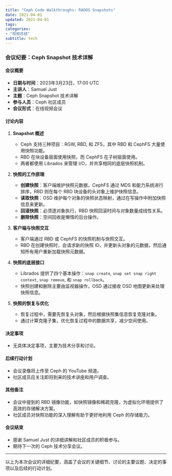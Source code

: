 ```yaml
---
title: "Ceph Code Walkthroughs: RADOS Snapshots"
date: 2021-04-01
updated: 2021-04-01
tags:
categories:
- "视频总结"
subtitle: tech
---
```



### 会议纪要：Ceph Snapshot 技术详解

#### 会议概要
- **日期与时间**：2023年3月23日，17:00 UTC
- **主讲人**：Samuel Just
- **主题**：Ceph Snapshot 技术详解
- **参与人员**：Ceph 社区成员
- **会议形式**：在线视频会议

#### 讨论内容
1. **Snapshot 概述**
   - Ceph 支持三种项目：RGW, RBD, 和 ZFS，其中 RBD 和 CephFS 大量使用快照功能。
   - RBD 在块设备层面使用快照，而 CephFS 在子树层面使用。
   - 两者都使用 Librados 来管理 I/O，并共享相同的底层快照机制。

2. **快照的工作原理**
   - **创建快照**：客户端维护快照元数据，CephFS 通过 MDS 和能力系统进行排序，RBD 则在每个 RBD 块设备的头对象上维护快照信息。
   - **读取快照**：OSD 维护每个对象的快照状态映射，通过在写操作中附加快照信息来更新。
   - **回滚快照**：必须逐对象执行，RBD 快照回滚时间与对象数量成线性关系。
   - **删除快照**：空间回收是懒惰的后台操作。

3. **客户端与快照交互**
   - 客户端通过 RBD 或 CephFS 的快照机制与快照交互。
   - RBD 在创建快照时，会请求新的快照 ID，并更新头对象的元数据，然后通知所有用户重新加载快照元数据。

4. **快照的底层接口**
   - Librados 提供了四个基本操作：`snap create`, `snap set snap right context`, `snap remove`, 和 `snap rollback`。
   - 快照创建和删除主要由监视器操作，OSD 通过接收 OSD 地图更新来处理快照信息。

5. **快照的恢复与优化**
   - 恢复过程中，需要先恢复头对象，然后根据快照集信息恢复克隆对象。
   - 通过计算克隆子集，优化恢复过程中的数据共享，减少空间使用。

#### 决定事项
- 无具体决定事项，主要为技术分享和讨论。

#### 后续行动计划
- 会议录像将上传至 Ceph 的 YouTube 频道。
- 社区成员应关注即将到来的技术讲座和用户调查。

#### 其他备注
- 会议中提到的 RBD 镜像功能，如快照镜像和稀疏克隆，为虚拟化环境提供了高效的存储解决方案。
- 社区成员对快照功能的深入理解有助于更好地利用 Ceph 的存储能力。

#### 会议结束
- 感谢 Samuel Just 的详细讲解和社区成员的积极参与。
- 期待下一次的 Ceph 技术分享会议。

---

以上为本次会议的详细纪要，涵盖了会议的关键细节、讨论的主要议题、决定的事项以及后续的行动计划。